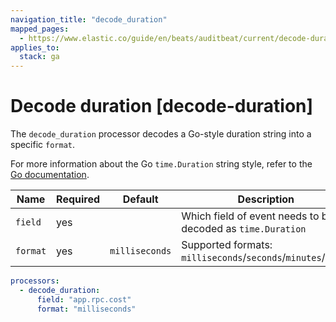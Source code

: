 ```yaml
---
navigation_title: "decode_duration"
mapped_pages:
  - https://www.elastic.co/guide/en/beats/auditbeat/current/decode-duration.html
applies_to:
  stack: ga
---
```


# Decode duration [decode-duration]


The `decode_duration` processor decodes a Go-style duration string into a specific `format`.

For more information about the Go `time.Duration` string style, refer to the [Go documentation](https://pkg.go.dev/time#Duration).

| Name | Required | Default | Description |
| --- | --- | --- | --- |
| `field` | yes |  | Which field of event needs to be decoded as `time.Duration` |
| `format` | yes | `milliseconds` | Supported formats: `milliseconds`/`seconds`/`minutes`/`hours` |

```yaml
processors:
  - decode_duration:
      field: "app.rpc.cost"
      format: "milliseconds"
```

